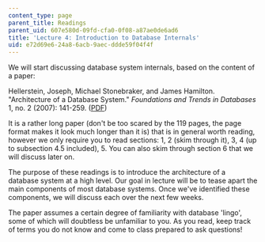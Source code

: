 ```yaml
---
content_type: page
parent_title: Readings
parent_uid: 607e580d-09fd-cfa0-0f08-a87ae0de6ad6
title: 'Lecture 4: Introduction to Database Internals'
uid: e72d69e6-24a8-6acb-9aec-ddde59f04f4f
---
```


We will start discussing database system internals, based on the content of a paper:

Hellerstein, Joseph, Michael Stonebraker, and James Hamilton. "Architecture of a Database System." _Foundations and Trends in Databases_ 1, no. 2 (2007): 141-259. ([PDF](http://db.cs.berkeley.edu/papers/fntdb07-architecture.pdf))

It is a rather long paper (don't be too scared by the 119 pages, the page format makes it look much longer than it is) that is in general worth reading, however we only require you to read sections: 1, 2 (skim through it), 3, 4 (up to subsection 4.5 included), 5. You can also skim through section 6 that we will discuss later on.

The purpose of these readings is to introduce the architecture of a database system at a high level. Our goal in lecture will be to tease apart the main components of most database systems. Once we've identified these components, we will discuss each over the next few weeks.

The paper assumes a certain degree of familiarity with database 'lingo', some of which will doubtless be unfamiliar to you. As you read, keep track of terms you do not know and come to class prepared to ask questions!